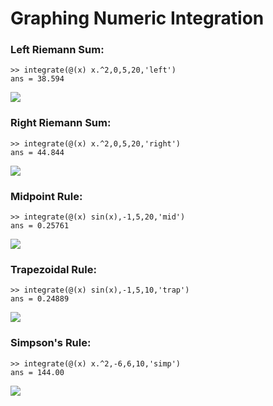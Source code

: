 # Graphing Numeric Integration

### Left Riemann Sum:
```
>> integrate(@(x) x.^2,0,5,20,'left')
ans = 38.594

```
<img src="/Graphing-Numeric-Integration/Graph\ Pictures/left.JPG">      

### Right Riemann Sum:
```
>> integrate(@(x) x.^2,0,5,20,'right')
ans = 44.844
```
<img src="/Graphing-Numeric-Integration/Graph Pictures/right.JPG">

### Midpoint Rule:
```
>> integrate(@(x) sin(x),-1,5,20,'mid')
ans = 0.25761
```
<img src="/Graphing-Numeric-Integration/Graph Pictures/midsin.JPG">

### Trapezoidal Rule:
```
>> integrate(@(x) sin(x),-1,5,10,'trap')
ans = 0.24889
```
<img src="/Graphing-Numeric-Integration/Graph Pictures/trapsin.JPG">

### Simpson's Rule:
```
>> integrate(@(x) x.^2,-6,6,10,'simp')
ans = 144.00
```
<img src="/Graphing-Numeric-Integration/Graph Pictures/simpx^2.JPG">
